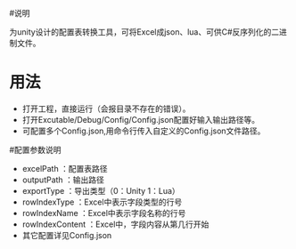 #说明

为unity设计的配置表转换工具，可将Excel成json、lua、可供C#反序列化的二进制文件。

# 用法
* 打开工程，直接运行（会报目录不存在的错误）。
* 打开Excutable/Debug/Config/Config.json配置好输入输出路径等。
* 可配置多个Config.json,用命令行传入自定义的Config.json文件路径。


#配置参数说明

* excelPath ：配置表路径
* outputPath ：输出路径
* exportType ：导出类型（0：Unity  1：Lua）
* rowIndexType ：Excel中表示字段类型的行号
* rowIndexName ：Excel中表示字段名称的行号
* rowIndexContent ：Excel中，字段内容从第几行开始
* 其它配置详见Config.json
